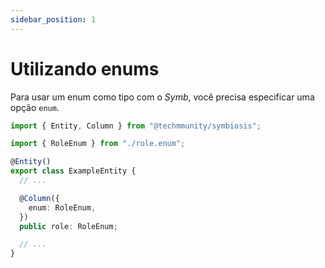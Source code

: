 ```yaml
---
sidebar_position: 1
---
```


# Utilizando enums

Para usar um enum como tipo com o _Symb_, você precisa especificar uma opção `enum`.

```ts
import { Entity, Column } from "@techmmunity/symbiosis";

import { RoleEnum } from "./role.enum";

@Entity()
export class ExampleEntity {
  // ...

  @Column({
    enum: RoleEnum,
  })
  public role: RoleEnum;

  // ...
}
```
